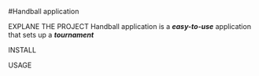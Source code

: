 #Handball application

EXPLANE THE PROJECT
Handball application is a ***easy-to-use*** application that sets up a ***tournament***

INSTALL

USAGE
